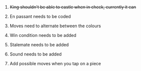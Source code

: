 1. ~~King shouldn't be able to castle when in check, currently it can~~

2. En passant needs to be coded

3. Moves need to alternate between the colours

4. Win condition needs to be added

5. Stalemate needs to be added

6. Sound needs to be added

7. Add possible moves when you tap on a piece